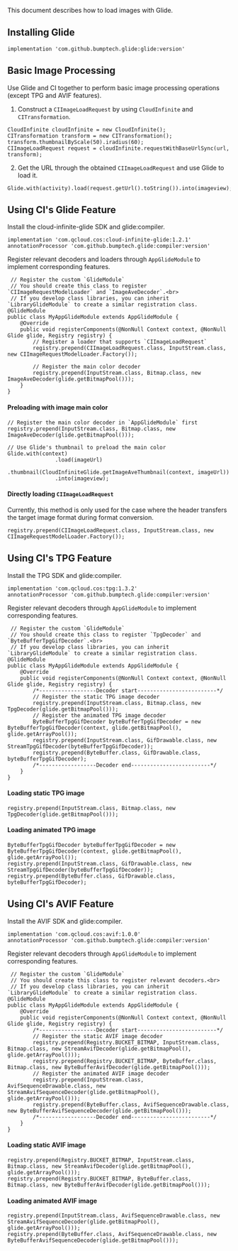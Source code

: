 
This document describes how to load images with Glide.

## Installing Glide

```
implementation 'com.github.bumptech.glide:glide:version'
```

## Basic Image Processing

Use Glide and CI together to perform basic image processing operations (except TPG and AVIF features).

1. Construct a `CIImageLoadRequest` by using `CloudInfinite` and `CITransformation`.
```
CloudInfinite cloudInfinite = new CloudInfinite();
CITransformation transform = new CITransformation();
transform.thumbnailByScale(50).iradius(60);
CIImageLoadRequest request = cloudInfinite.requestWithBaseUrlSync(url, transform);
```
2. Get the URL through the obtained `CIImageLoadRequest` and use Glide to load it.
```
Glide.with(activity).load(request.getUrl().toString()).into(imageview);
```

## Using CI's Glide Feature

Install the cloud-infinite-glide SDK and glide:compiler.
```
implementation 'com.qcloud.cos:cloud-infinite-glide:1.2.1'	
annotationProcessor 'com.github.bumptech.glide:compiler:version' 
```
Register relevant decoders and loaders through `AppGlideModule` to implement corresponding features.
```
 // Register the custom `GlideModule`
 // You should create this class to register `CIImageRequestModelLoader` and `ImageAveDecoder`.<br>
 // If you develop class libraries, you can inherit `LibraryGlideModule` to create a similar registration class.
@GlideModule
public class MyAppGlideModule extends AppGlideModule {
    @Override
    public void registerComponents(@NonNull Context context, @NonNull Glide glide, Registry registry) {
        // Register a loader that supports `CIImageLoadRequest`
        registry.prepend(CIImageLoadRequest.class, InputStream.class, new CIImageRequestModelLoader.Factory());

        // Register the main color decoder
        registry.prepend(InputStream.class, Bitmap.class, new ImageAveDecoder(glide.getBitmapPool()));
    }
}
```

#### Preloading with image main color

```
// Register the main color decoder in `AppGlideModule` first
registry.prepend(InputStream.class, Bitmap.class, new ImageAveDecoder(glide.getBitmapPool()));

// Use Glide's thumbnail to preload the main color
Glide.with(context)
               .load(imageUrl)
               .thumbnail(CloudInfiniteGlide.getImageAveThumbnail(context, imageUrl))
               .into(imageview);
```

#### Directly loading `CIImageLoadRequest`

Currently, this method is only used for the case where the header transfers the target image format during format conversion.

```
registry.prepend(CIImageLoadRequest.class, InputStream.class, new CIImageRequestModelLoader.Factory());
```

## Using CI's TPG Feature

Install the TPG SDK and glide:compiler.
```
implementation 'com.qcloud.cos:tpg:1.3.2'	
annotationProcessor 'com.github.bumptech.glide:compiler:version' 
```
Register relevant decoders through `AppGlideModule` to implement corresponding features.
```
 // Register the custom `GlideModule`
 // You should create this class to register `TpgDecoder` and `ByteBufferTpgGifDecoder`.<br>
 // If you develop class libraries, you can inherit `LibraryGlideModule` to create a similar registration class.
@GlideModule
public class MyAppGlideModule extends AppGlideModule {
    @Override
    public void registerComponents(@NonNull Context context, @NonNull Glide glide, Registry registry) {
        /*------------------Decoder start-------------------------*/
        // Register the static TPG image decoder
        registry.prepend(InputStream.class, Bitmap.class, new TpgDecoder(glide.getBitmapPool()));
        // Register the animated TPG image decoder
        ByteBufferTpgGifDecoder byteBufferTpgGifDecoder = new ByteBufferTpgGifDecoder(context, glide.getBitmapPool(), glide.getArrayPool());
        registry.prepend(InputStream.class, GifDrawable.class, new StreamTpgGifDecoder(byteBufferTpgGifDecoder));
        registry.prepend(ByteBuffer.class, GifDrawable.class, byteBufferTpgGifDecoder);
        /*------------------Decoder end-------------------------*/
    }
}
```

#### Loading static TPG image

```
registry.prepend(InputStream.class, Bitmap.class, new TpgDecoder(glide.getBitmapPool()));
```

#### Loading animated TPG image

```
ByteBufferTpgGifDecoder byteBufferTpgGifDecoder = new ByteBufferTpgGifDecoder(context, glide.getBitmapPool(), glide.getArrayPool());
registry.prepend(InputStream.class, GifDrawable.class, new StreamTpgGifDecoder(byteBufferTpgGifDecoder));
registry.prepend(ByteBuffer.class, GifDrawable.class, byteBufferTpgGifDecoder);
```

## Using CI's AVIF Feature

Install the AVIF SDK and glide:compiler.
```
implementation 'com.qcloud.cos:avif:1.0.0'	
annotationProcessor 'com.github.bumptech.glide:compiler:version' 
```
Register relevant decoders through `AppGlideModule` to implement corresponding features.
```
 // Register the custom `GlideModule`
 // You should create this class to register relevant decoders.<br>
 // If you develop class libraries, you can inherit `LibraryGlideModule` to create a similar registration class.
@GlideModule
public class MyAppGlideModule extends AppGlideModule {
    @Override
    public void registerComponents(@NonNull Context context, @NonNull Glide glide, Registry registry) {
        /*------------------Decoder start-------------------------*/
        // Register the static AVIF image decoder
        registry.prepend(Registry.BUCKET_BITMAP, InputStream.class, Bitmap.class, new StreamAvifDecoder(glide.getBitmapPool(), glide.getArrayPool()));
        registry.prepend(Registry.BUCKET_BITMAP, ByteBuffer.class, Bitmap.class, new ByteBufferAvifDecoder(glide.getBitmapPool()));
        // Register the animated AVIF image decoder
        registry.prepend(InputStream.class, AvifSequenceDrawable.class, new StreamAvifSequenceDecoder(glide.getBitmapPool(), glide.getArrayPool()));
        registry.prepend(ByteBuffer.class, AvifSequenceDrawable.class, new ByteBufferAvifSequenceDecoder(glide.getBitmapPool()));
        /*------------------Decoder end-------------------------*/
    }
}
```

#### Loading static AVIF image

```
registry.prepend(Registry.BUCKET_BITMAP, InputStream.class, Bitmap.class, new StreamAvifDecoder(glide.getBitmapPool(), glide.getArrayPool()));
registry.prepend(Registry.BUCKET_BITMAP, ByteBuffer.class, Bitmap.class, new ByteBufferAvifDecoder(glide.getBitmapPool()));
```

#### Loading animated AVIF image

```
registry.prepend(InputStream.class, AvifSequenceDrawable.class, new StreamAvifSequenceDecoder(glide.getBitmapPool(), glide.getArrayPool()));
registry.prepend(ByteBuffer.class, AvifSequenceDrawable.class, new ByteBufferAvifSequenceDecoder(glide.getBitmapPool()));
```

